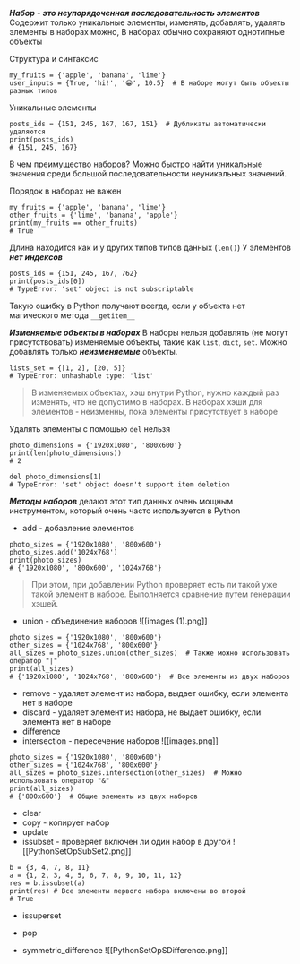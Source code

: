 ***Набор*** - ***это неупорядоченная последовательность элементов***
Содержит только уникальные элементы, изменять, добавлять, удалять элементы в наборах можно,
В наборах обычно сохраняют однотипные объекты

Структура и синтаксис
```
my_fruits = {'apple', 'banana', 'lime'}
user_inputs = {True, 'hi!', '😁', 10.5}  # В наборе могут быть объекты разных типов
```

Уникальные элементы
```
posts_ids = {151, 245, 167, 167, 151}  # Дубликаты автоматически удаляются
print(posts_ids)
# {151, 245, 167}
```

В чем преимущество наборов? 
Можно быстро найти уникальные значения среди большой последовательности неуникальных значений.

Порядок в наборах не важен
```
my_fruits = {'apple', 'banana', 'lime'}
other_fruits = {'lime', 'banana', 'apple'}
print(my_fruits == other_fruits)
# True
```

Длина находится как и у других типов типов данных (`len()`)
У элементов ***нет индексов***
```
posts_ids = {151, 245, 167, 762}
print(posts_ids[0])
# TypeError: 'set' object is not subscriptable
```

Такую ошибку в Python получают всегда, если у объекта нет магического метода `__getitem__`

***Изменяемые объекты в наборах***
В наборы нельзя добавлять (не могут присутствовать) изменяемые объекты, такие как `list`, `dict`, `set`. Можно добавлять только ***неизменяемые*** объекты.
```
lists_set = {[1, 2], [20, 5]}
# TypeError: unhashable type: 'list'
```
> В изменяемых объектах, хэш внутри Python, нужно каждый раз изменять, что не допустимо в наборах. В наборах хэши для элементов - неизменны, пока элементы присутствует в наборе


Удалять элементы с помощью `del` нельзя
```
photo_dimensions = {'1920x1080', '800x600'}
print(len(photo_dimensions))
# 2

del photo_dimensions[1]
# TypeError: 'set' object doesn't support item deletion 
```

***Методы наборов*** делают этот тип данных очень мощным инструментом, который очень часто используется в Python

* add - добавление элементов
```
photo_sizes = {'1920x1080', '800x600'}
photo_sizes.add('1024x768')
print(photo_sizes)
# {'1920x1080', '800x600', '1024x768'}
```
> При этом, при добавлении Python проверяет есть ли такой уже такой элемент в наборе.
> Выполняется сравнение путем генерации хэшей. 

* union - объединение наборов
![[images (1).png]]
```
photo_sizes = {'1920x1080', '800x600'}
other_sizes = {'1024x768', '800x600'}
all_sizes = photo_sizes.union(other_sizes)  # Также можно использовать оператор "|"
print(all_sizes)
# {'1920x1080', '1024x768', '800x600'}  # Все элементы из двух наборов
```

* remove - удаляет элемент из набора, выдает ошибку, если элемента нет в наборе
* discard - удаляет элемент из набора, не выдает ошибку, если элемента нет в наборе
* difference
* intersection - пересечение наборов
![[images.png]]
```
photo_sizes = {'1920x1080', '800x600'}
other_sizes = {'1024x768', '800x600'}
all_sizes = photo_sizes.intersection(other_sizes)  # Можно использовать оператор "&"
print(all_sizes)
# {'800x600'}  # Общие элементы из двух наборов
```
* clear
* copy - копирует набор
* update
* issubset - проверяет включен ли один набор в другой
![[PythonSetOpSubSet2.png]]
```
b = {3, 4, 7, 8, 11}
a = {1, 2, 3, 4, 5, 6, 7, 8, 9, 10, 11, 12}
res = b.issubset(a)
print(res) # Все элементы первого набора включены во второй
# True
```
* issuperset

* pop
* symmetric_difference
![[PythonSetOpSDifference.png]]